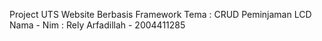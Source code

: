 Project UTS Website Berbasis Framework
Tema : CRUD Peminjaman LCD
Nama - Nim : Rely Arfadillah - 2004411285
